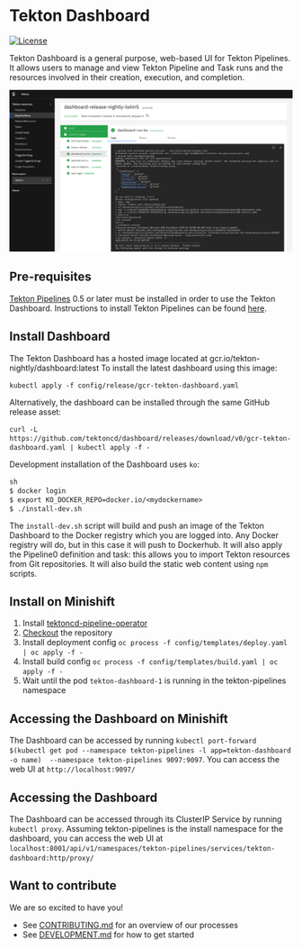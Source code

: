 # Tekton Dashboard

[![License](https://img.shields.io/badge/License-Apache%202.0-blue.svg)](https://github.com/kubernetes/dashboard/blob/master/LICENSE)

Tekton Dashboard is a general purpose, web-based UI for Tekton Pipelines. It allows users to manage and view Tekton Pipeline and Task runs and the resources involved in their creation, execution, and completion.

![Dashboard UI workloads page](docs/dashboard-ui.png)

## Pre-requisites
[Tekton Pipelines](https://github.com/tektoncd/pipeline) 0.5 or later must be installed in order to use the Tekton Dashboard. Instructions to install Tekton Pipelines can be found [here](https://github.com/tektoncd/pipeline/blob/master/docs/install.md).

## Install Dashboard
The Tekton Dashboard has a hosted image located at gcr.io/tekton-nightly/dashboard:latest
To install the latest dashboard using this image:
```
kubectl apply -f config/release/gcr-tekton-dashboard.yaml
```

Alternatively, the dashboard can be installed through the same GitHub release asset:
```
curl -L https://github.com/tektoncd/dashboard/releases/download/v0/gcr-tekton-dashboard.yaml | kubectl apply -f -
```

Development installation of the Dashboard uses `ko`:
```
sh
$ docker login
$ export KO_DOCKER_REPO=docker.io/<mydockername>
$ ./install-dev.sh
```

The `install-dev.sh` script will build and push an image of the Tekton Dashboard to the Docker registry which you are logged into. Any Docker registry will do, but in this case it will push to Dockerhub. It will also apply the Pipeline0 definition and task: this allows you to import Tekton resources from Git repositories. It will also build the static web content using `npm` scripts.


## Install on Minishift

1. Install [tektoncd-pipeline-operator](https://github.com/openshift/tektoncd-pipeline-operator#deploy-openshift-pipelines-operator-on-minikube-for-testing)
2. [Checkout](https://github.com/tektoncd/dashboard/blob/master/DEVELOPMENT.md#checkout-your-fork) the repository
3. Install deployment config `oc process -f config/templates/deploy.yaml | oc apply -f -`
4. Install build config `oc process -f config/templates/build.yaml | oc apply -f -`
5. Wait until the pod `tekton-dashboard-1` is running in the tekton-pipelines namespace

## Accessing the Dashboard on Minishift
The Dashboard can be accessed by running `kubectl port-forward $(kubectl get pod --namespace tekton-pipelines -l app=tekton-dashboard -o name)  --namespace tekton-pipelines 9097:9097`. You can access the web UI at `http://localhost:9097/`

## Accessing the Dashboard
The Dashboard can be accessed through its ClusterIP Service by running `kubectl proxy`. Assuming tekton-pipelines is the install namespace for the dashboard, you can access the web UI at `localhost:8001/api/v1/namespaces/tekton-pipelines/services/tekton-dashboard:http/proxy/`

## Want to contribute

We are so excited to have you!

- See [CONTRIBUTING.md](https://github.com/tektoncd/pipeline/blob/master/CONTRIBUTING.md) for an overview of our processes
- See [DEVELOPMENT.md](https://github.com/tektoncd/dashboard/blob/master/DEVELOPMENT.md) for how to get started
